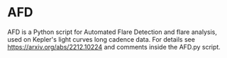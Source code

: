 # AFD
AFD is a Python script for Automated Flare Detection and flare analysis, used on Kepler's light curves long cadence data.
For details see https://arxiv.org/abs/2212.10224 and comments inside the AFD.py script.
